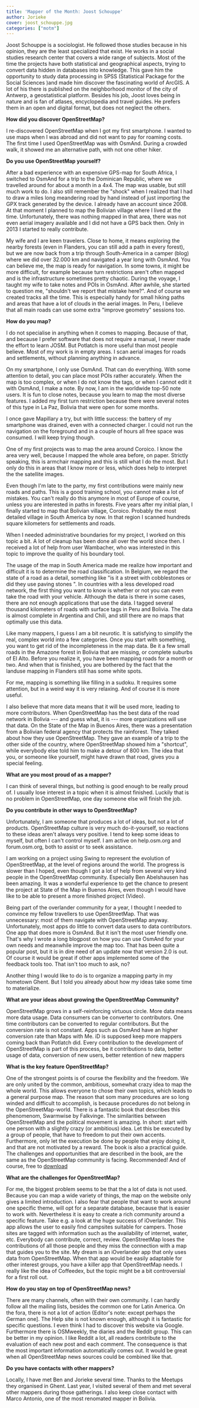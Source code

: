 ```yaml
---
title: 'Mapper of the Month: Joost Schouppe'
author: Jorieke
cover: joost_schouppe.jpg
categories: ["motm"]
---
```


Joost Schouppe is a sociologist. He followed those studies because in his opinion, they are the least specialized that exist. He works in a social studies research center that covers a wide range of subjects. Most of the time the projects have both statistical and geographical aspects, trying to convert data hidden in databases into knowledge. This gave him the opportunity to study data processing in SPSS (Statistical Package for the Social Sciences )and made him discover the fascinating world of ArcGIS. A lot of his there is published on the neighborhood monitor of the city of Antwerp, a geostatistical platform. Besides his job, Joost loves being in nature and is fan of atlases, encyclopedia and travel guides. He prefers them in an open and digital format, but does not neglect the others.

**How did you discover OpenStreetMap?**

I re-discovered OpenStreetMap when I got my first smartphone. I wanted to use maps when I was abroad and did not want to pay for roaming costs. The first time I used OpenStreetMap was with OsmAnd. During a crowded walk, it showed me an alternative path, with not one other hiker.

**Do you use OpenStreetMap yourself?**

After a bad experience with an expensive GPS-map for South Africa, I switched to OsmAnd for a trip to the Dominican Republic, where we travelled around for about a month in a 4x4. The map was usable, but still much work to do. I also still remember the "shock" when I realized that I had to draw a miles long meandering road by hand instead of just importing the GPX track generated by the device. I already have an account since 2008. At that moment I planned to map the Bolivian village where I lived at the time. Unfortunately, there was nothing mapped in that area, there was not even aerial imagery available and I did not have a GPS back then. Only in 2013 I started to really contribute.

My wife and I are keen travelers. Close to home, it means exploring the nearby forests (even in Flanders, you can still add a path in every forest), but we are now back from a trip through South-America in a camper (blog) where we did over 32.000 km and navigated a year long with OsmAnd. You can believe me, the map is ready for navigation. In some towns, it might be more difficult, for example because turn restrictions aren't often mapped and is the infrastructure sometimes pretty chaotic. During the voyage, I taught my wife to take notes and POIs in OsmAnd. After awhile, she started to question me, "shouldn't we report that mistake here?". And of course we created tracks all the time. This is especially handy for small hiking paths and areas that have a lot of clouds in the aerial images. In Peru, I believe that all main roads can use some extra "improve geometry" sessions too.

**How do you map?**

I do not specialise in anything when it comes to mapping. Because of that, and because I prefer software that does not require a manual, I never made the effort to learn JOSM. But Potlatch is more useful than most people believe. Most of my work is in empty areas. I scan aerial images for roads and settlements, without planning anything in advance.

On my smartphone, I only use OsmAnd. That can do everything. With some attention to detail, you can place most POIs rather accurately. When the map is too complex, or when I do not know the tags, or when I cannot edit it with OsmAnd, I make a note. By now, I am in the worldwide top-50 note users. It is fun to close notes, because you learn to map the most diverse features. I added my first turn restriction because there were several notes of this type in La Paz, Bolivia that were open for some months.

I once gave Mapillary a try, but with little success: the battery of my smartphone was drained, even with a connected charger. I could not run the navigation on the foreground and in a couple of hours all free space was consumed. I will keep trying though.

One of my first projects was to map the area around Coroico. I know the area very well, because I mapped the whole area before, on paper. Strictly speaking, this is armchair mapping and this is still what I do the most. But I only do this in areas that I know more or less, which does help to interpret the the satellite images.

Even though I'm late to the party, my first contributions were mainly new roads and paths. This is a good training school, you cannot make a lot of mistakes. You can't really do this anymore in most of Europe of course, unless you are interested in paths in forests. Five years after my initial plan, I finally started to map that Bolivian village, Coroico. Probably the most detailed village in South America by now. In that region I scanned hundreds square kilometers for settlements and roads.

When I needed administrative boundaries for my project, I worked on this topic a bit. A lot of cleanup has been done all over the world since then. I received a lot of help from user Wambacher, who was interested in this topic to improve the quality of his boundary tool.

The usage of the map in South America made me realize how important and difficult it is to determine the road classification. In Belgium, we regard the state of a road as a detail, something like "is it a street with cobblestones or did they use paving stones ". In countries with a less developed road network, the first thing you want to know is whether or not you can even take the road with your vehicle. Although the data is there in some cases, there are not enough applications that use the data. I tagged several thousand kilometers of roads with surface tags in Peru and Bolivia. The data is almost complete in Argentina and Chili, and still there are no maps that optimally use this data.

Like many mappers, I guess I am a bit neurotic. It is satisfying to simplify the real, complex world into a few categories. Once you start with something, you want to get rid of the incompleteness in the map data. Be it a few small roads in the Amazone forest in Bolivia that are missing, or complete suburbs of El Alto. Before you realize it, you have been mapping roads for a month or two. And when that is finished, you are bothered by the fact that the landuse mapping in Flanders still has some white spots.

For me, mapping is something like filling in a sudoku. It requires some attention, but in a weird way it is very relaxing. And of course it is more useful.

I also believe that more data means that it will be used more, leading to more contributors. When OpenStreetMap has the best data of the road network in Bolivia --- and guess what, it is --- more organizations will use that data. On the State of the Map in Buenos Aires, there was a presentation from a Bolivian federal agency that protects the rainforest. They talked about how they use OpenStreetMap. They gave an example of a trip to the other side of the country, where OpenStreetMap showed him a "shortcut", while everybody else told him to make a detour of 800 km. The idea that you, or someone like yourself, might have drawn that road, gives you a special feeling.

**What are you most proud of as a mapper?**

I can think of several things, but nothing is good enough to be really proud of. I usually lose interest in a topic when it is almost finished. Luckily that is no problem in OpenStreetMap, one day someone else will finish the job.

**Do you contribute in other ways to OpenStreetMap?**

Unfortunately, I am someone that produces a lot of ideas, but not a lot of products. OpenStreetMap culture is very much do-it-yourself, so reactions to these ideas aren't always very positive. I tend to keep some ideas to myself, but often I can't control myself. I am active on help.osm.org and forum.osm.org, both to assist or to seek assistance.

I am working on a project using Swing to represent the evolution of OpenStreetMap, at the level of regions around the world. The progress is slower than I hoped, even though I got a lot of help from several very kind people in the OpenStreetMap community. Especially Ben Abelshausen has been amazing. It was a wonderful experience to get the chance to present the project at State of the Map in Buenos Aires, even though I would have like to be able to present a more finished project (Video).

Being part of the overlander community for a year, I thought I needed to convince my fellow travellers to use OpenStreetMap. That was unnecessary: most of them navigate with OpenStreetMap anyway. Unfortunately, most apps do little to convert data users to data contributors. One app that does more is OsmAnd. But it isn't the most user friendly one. That's why I wrote a long blogpost on how you can use OsmAnd for your own needs and meanwhile improve the map too. That has been quite a popular post, but it is in dire need of an update now that version 2.0 is out. Of course it would be great if other apps implemented some of the feedback tools too. That isn't too much to ask, no?

Another thing I would like to do is to organize a mapping party in my hometown Ghent. But I told you already about how my ideas take some time to materialize.

**What are your ideas about growing the OpenStreetMap Community?**

OpenStreetMap grows in a self-reinforcing virtuous circle. More data means more data usage. Data consumers can be converter to contributors. One time contributors can be converted to regular contributors. But the conversion rate is not constant. Apps such as OsmAnd have an higher conversion rate than Maps with Me. iD is supposed keep more mappers coming back than Potlatch did. Every contribution to the development of OpenStreetMap is part of this process, be it contributions to data, better usage of data, conversion of new users, better retention of new mappers

**What is the key feature OpenStreetMap?**

One of the strongest points is of course the flexibility and the freedom. We are only united by the common, ambitious, somewhat crazy idea to map the whole world. This allows everyone to chose their own topics, which leads to a general purpose map. The reason that som many procedures are so long winded and difficult to accomplish, is because procedures do not belong in the OpenStreetMap-world. There is a fantastic book that describes this phenomenom, Swarmwise by Falkvinge. The similarities between OpenStreetMap and the political movement is amazing. In short: start with one person with a slightly crazy (or ambitious) idea. Let this be executed by a group of people, that have to freedom to put their own accents. Furthermore, only let the execution be done by people that enjoy doing it, and that are not motivated by a reward. The book is also a practical guide. The challenges and opportunities that are described in the book, are the same as the OpenStreetMap community is facing. Recommended! And of course, free to [download](http://falkvinge.net/books/)

**What are the challenges for OpenStreetMap?**

For me, the biggest problem seems to be that the a lot of data is not used. Because you can map a wide variety of things, the map on the website only gives a limited introduction. I also fear that people that want to work around one specific theme, will opt for a separate database, because that is easier to work with. Nevertheless it is easy to create a rich community around a specific feature. Take e.g. a look at the huge success of iOverlander. This app allows the user to easily find campsites suitable for campers. Those sites are tagged with information such as the availability of internet, water, etc. Everybody can contribute, correct, review. OpenStreetMap loses the contributions of all those people and they miss the connection with a map that guides you to the site. My dream is an iOverlander app that only uses data from OpenStreetMap. When that app would be easily adaptable for other interest groups, you have a killer app that OpenStreetMap needs. I really like the idea of Coffeedex, but the topic might be a bit controversial for a first roll out.

**How do you stay on top of OpenStreetMap news?**

There are many channels, often with their own community. I can hardly follow all the mailing lists, besides the common one for Latin America. On the fora, there is not a lot of action {Editor's note: except perhaps the German one]. The Help site is not known enough, although it is fantastic for specific questions. I even think I had to discover this website via Google. Furthermore there is OSMweekly, the diaries and the Reddit group. This can be better in my opinion. I like Reddit a lot, all readers contribute to the evaluation of each new post and each comment. The consequence is that the most important information automatically comes out. It would be great when all OpenStreetMap news sources could be combined like that.

**Do you have contacts with other mappers?**

Locally, I have met Ben and Jorieke several time. Thanks to the Meetups they organised in Ghent. Last year, I visited several of them and met several other mappers during those gatherings. I also keep close contact with Marco Antonio, one of the most renomated mapper in Bolivia.
